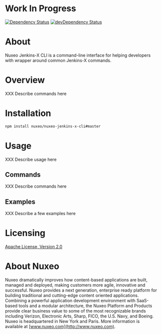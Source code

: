 # Work In Progress

[![Dependency Status](https://img.shields.io/david/nuxeo/nuxeo-jenkins-x-cli.svg?style=flat-square)](https://david-dm.org/nuxeo/nuxeo-jenkins-x-cli) [![devDependency Status](https://img.shields.io/david/dev/nuxeo/nuxeo-jenkins-x-cli.svg?style=flat-square)](https://david-dm.org/nuxeo/nuxeo-jenkins-x-cli#info=devDependencies)


# About

Nuxeo Jenkins-X CLI is a command-line interface for helping developers with wrapper around common Jenkins-X commands.

# Overview

XXX Describe commands here

# Installation

```bash
npm install nuxeo/nuxeo-jenkins-x-cli#master
```

# Usage

XXX Describe usage here

## Commands

XXX Describe commands here

## Examples

XXX Describe a few examples here

# Licensing

[Apache License, Version 2.0](http://www.apache.org/licenses/LICENSE-2.0)

# About Nuxeo

Nuxeo dramatically improves how content-based applications are built, managed and deployed, making customers more agile, innovative and successful. Nuxeo provides a next generation, enterprise ready platform for building traditional and cutting-edge content oriented applications. Combining a powerful application development environment with SaaS-based tools and a modular architecture, the Nuxeo Platform and Products provide clear business value to some of the most recognizable brands including Verizon, Electronic Arts, Sharp, FICO, the U.S. Navy, and Boeing. Nuxeo is headquartered in New York and Paris. More information is available at [www.nuxeo.com](http://www.nuxeo.com).
